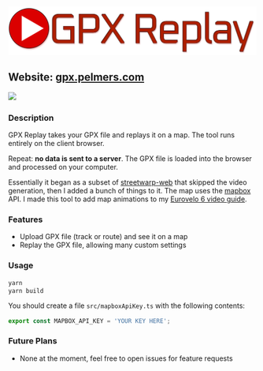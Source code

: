 [![Logo](static/logo.png)](https://gpx.pelmers.com/)

## Website: [gpx.pelmers.com](https://gpx.pelmers.com)

![](res/10s_demo.gif)

### Description

GPX Replay takes your GPX file and replays it on a map. The tool runs entirely
on the client browser.

Repeat: **no data is sent to a server**. The GPX file is loaded into the
browser and processed on your computer.

Essentially it began as a subset of
[streetwarp-web](https://github.com/pelmers/streetwarp-web) that skipped the
video generation, then I added a bunch of things to it. The map uses the
[mapbox](https://www.mapbox.com) API. I made this tool to add map animations
to my [Eurovelo 6 video guide](https://www.youtube.com/watch?v=g8bpJm3dWoo).

### Features

-   Upload GPX file (track or route) and see it on a map
-   Replay the GPX file, allowing many custom settings

### Usage

```
yarn
yarn build
```

You should create a file `src/mapboxApiKey.ts` with the following contents:

```ts
export const MAPBOX_API_KEY = 'YOUR KEY HERE';
```

### Future Plans

-   None at the moment, feel free to open issues for feature requests
